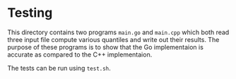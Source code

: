 # Testing

This directory contains two programs `main.go` and `main.cpp` which both read three input file compute various quantiles and write out their results.
The purpose of these programs is to show that the Go implementaion is accurate as compared to the C++ implementaion.

The tests can be run using `test.sh`.

